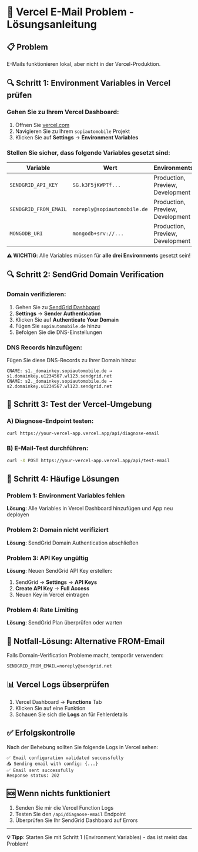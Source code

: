 # 🚀 Vercel E-Mail Problem - Lösungsanleitung

## 📋 Problem
E-Mails funktionieren lokal, aber nicht in der Vercel-Produktion.

## 🔍 Schritt 1: Environment Variables in Vercel prüfen

### Gehen Sie zu Ihrem Vercel Dashboard:
1. Öffnen Sie [vercel.com](https://vercel.com)
2. Navigieren Sie zu Ihrem `sopiautomobile` Projekt
3. Klicken Sie auf **Settings** → **Environment Variables**

### Stellen Sie sicher, dass folgende Variables gesetzt sind:

| Variable | Wert | Environments |
|----------|------|--------------|
| `SENDGRID_API_KEY` | `SG.k3F5jKWPTf...` | Production, Preview, Development |
| `SENDGRID_FROM_EMAIL` | `noreply@sopiautomobile.de` | Production, Preview, Development |
| `MONGODB_URI` | `mongodb+srv://...` | Production, Preview, Development |

**⚠️ WICHTIG**: Alle Variables müssen für **alle drei Environments** gesetzt sein!

## 🔍 Schritt 2: SendGrid Domain Verification

### Domain verifizieren:
1. Gehen Sie zu [SendGrid Dashboard](https://app.sendgrid.com)
2. **Settings** → **Sender Authentication**
3. Klicken Sie auf **Authenticate Your Domain**
4. Fügen Sie `sopiautomobile.de` hinzu
5. Befolgen Sie die DNS-Einstellungen

### DNS Records hinzufügen:
Fügen Sie diese DNS-Records zu Ihrer Domain hinzu:
```
CNAME: s1._domainkey.sopiautomobile.de → s1.domainkey.u1234567.wl123.sendgrid.net
CNAME: s2._domainkey.sopiautomobile.de → s2.domainkey.u1234567.wl123.sendgrid.net
```

## 🧪 Schritt 3: Test der Vercel-Umgebung

### A) Diagnose-Endpoint testen:
```bash
curl https://your-vercel-app.vercel.app/api/diagnose-email
```

### B) E-Mail-Test durchführen:
```bash
curl -X POST https://your-vercel-app.vercel.app/api/test-email
```

## 🔧 Schritt 4: Häufige Lösungen

### Problem 1: Environment Variables fehlen
**Lösung**: Alle Variables in Vercel Dashboard hinzufügen und App neu deployen

### Problem 2: Domain nicht verifiziert
**Lösung**: SendGrid Domain Authentication abschließen

### Problem 3: API Key ungültig
**Lösung**: Neuen SendGrid API Key erstellen:
1. SendGrid → **Settings** → **API Keys**
2. **Create API Key** → **Full Access**
3. Neuen Key in Vercel eintragen

### Problem 4: Rate Limiting
**Lösung**: SendGrid Plan überprüfen oder warten

## 🚨 Notfall-Lösung: Alternative FROM-Email

Falls Domain-Verification Probleme macht, temporär verwenden:
```env
SENDGRID_FROM_EMAIL=noreply@sendgrid.net
```

## 📊 Vercel Logs übserprüfen

1. Vercel Dashboard → **Functions** Tab
2. Klicken Sie auf eine Funktion
3. Schauen Sie sich die **Logs** an für Fehlerdetails

## ✅ Erfolgskontrolle

Nach der Behebung sollten Sie folgende Logs in Vercel sehen:
```
✅ Email configuration validated successfully
📤 Sending email with config: {...}
✅ Email sent successfully
Response status: 202
```

## 🆘 Wenn nichts funktioniert

1. Senden Sie mir die Vercel Function Logs
2. Testen Sie den `/api/diagnose-email` Endpoint
3. Überprüfen Sie Ihr SendGrid Dashboard auf Errors

---

**💡 Tipp**: Starten Sie mit Schritt 1 (Environment Variables) - das ist meist das Problem!